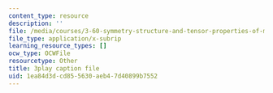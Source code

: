 ```yaml
---
content_type: resource
description: ''
file: /media/courses/3-60-symmetry-structure-and-tensor-properties-of-materials-fall-2005/1ea84d3dcd855630aeb47d40899b7552_4v94PCyrQqo.vtt
file_type: application/x-subrip
learning_resource_types: []
ocw_type: OCWFile
resourcetype: Other
title: 3play caption file
uid: 1ea84d3d-cd85-5630-aeb4-7d40899b7552
---
```

